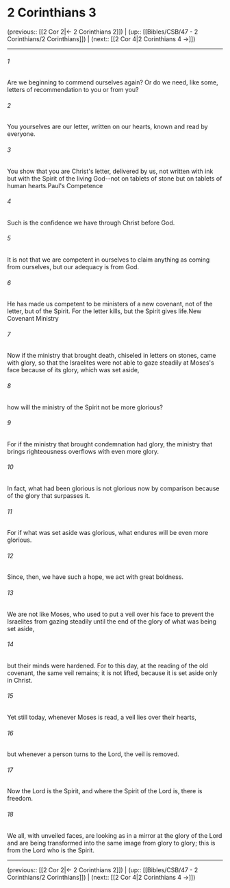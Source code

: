 # 2 Corinthians 3

(previous:: [[2 Cor 2|← 2 Corinthians 2]]) | (up:: [[Bibles/CSB/47 - 2 Corinthians/2 Corinthians]]) | (next:: [[2 Cor 4|2 Corinthians 4 →]])

***


###### 1 
Are we beginning to commend ourselves again? Or do we need, like some, letters of recommendation to you or from you? 

###### 2 
You yourselves are our letter, written on our hearts, known and read by everyone. 

###### 3 
You show that you are Christ's letter, delivered by us, not written with ink but with the Spirit of the living God--not on tablets of stone but on tablets of human hearts.Paul's Competence 

###### 4 
Such is the confidence we have through Christ before God. 

###### 5 
It is not that we are competent in ourselves to claim anything as coming from ourselves, but our adequacy is from God. 

###### 6 
He has made us competent to be ministers of a new covenant, not of the letter, but of the Spirit. For the letter kills, but the Spirit gives life.New Covenant Ministry 

###### 7 
Now if the ministry that brought death, chiseled in letters on stones, came with glory, so that the Israelites were not able to gaze steadily at Moses's face because of its glory, which was set aside, 

###### 8 
how will the ministry of the Spirit not be more glorious? 

###### 9 
For if the ministry that brought condemnation had glory, the ministry that brings righteousness overflows with even more glory. 

###### 10 
In fact, what had been glorious is not glorious now by comparison because of the glory that surpasses it. 

###### 11 
For if what was set aside was glorious, what endures will be even more glorious. 

###### 12 
Since, then, we have such a hope, we act with great boldness. 

###### 13 
We are not like Moses, who used to put a veil over his face to prevent the Israelites from gazing steadily until the end of the glory of what was being set aside, 

###### 14 
but their minds were hardened. For to this day, at the reading of the old covenant, the same veil remains; it is not lifted, because it is set aside only in Christ. 

###### 15 
Yet still today, whenever Moses is read, a veil lies over their hearts, 

###### 16 
but whenever a person turns to the Lord, the veil is removed. 

###### 17 
Now the Lord is the Spirit, and where the Spirit of the Lord is, there is freedom. 

###### 18 
We all, with unveiled faces, are looking as in a mirror at the glory of the Lord and are being transformed into the same image from glory to glory; this is from the Lord who is the Spirit.

***

(previous:: [[2 Cor 2|← 2 Corinthians 2]]) | (up:: [[Bibles/CSB/47 - 2 Corinthians/2 Corinthians]]) | (next:: [[2 Cor 4|2 Corinthians 4 →]])
